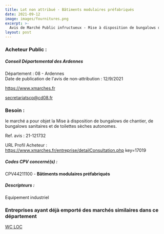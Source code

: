 ```yaml
---
title: Lot non attribué - Bâtiments modulaires préfabriqués
date: 2021-09-12
image: images/fournitures.png
excerpt: >-
  Avis de Marché Public infructueux - Mise à disposition de bungalows de chantier, de bungalows sanitaires et de toilettes sèches autonomes-.
layout: post
---
```


### Acheteur Public :
##### Conseil Départemental des Ardennes
Département : 08 - Ardennes<br/>
Date de publication de l'avis de non-attribution : 12/9/2021


https://www.xmarches.fr

secretariatscp@cd08.fr


### Besoin :

le marché a pour objet la Mise à disposition de bungalows de chantier, de bungalows sanitaires et de toilettes sèches autonomes.

Ref. avis : 21-121732

URL Profil Acheteur : https://www.xmarches.fr/entreprise/detailConsultation.php key=17019

##### Codes CPV concerné(s) :
CPV44211100 - **Bâtiments modulaires préfabriqués** <br/>

##### Descripteurs :
Equipement industriel <br/>

### Entreprises ayant déjà emporté des marchés similaires dans ce département
<a href="/entreprise-553/siren-387867765">WC LOC</a><br/><br/>
